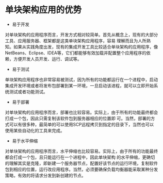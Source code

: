 # 单块架构应用的优势

   - 易于开发

   对单块架构的应用程序而言，开发方式相对较简单。首先从概念上，现有的大部分工具、应用服务器、框架都是这类单块架构应用程序，容易
理解而且为人所熟知。如果从实践角度出发，现有的集成开发工具比较适合单块架构的应用程序，像NetBeans、Eclipse、IDEA等，它们都能够有效加载并配置整个应用程序的依赖，方便开发人员开发、运行、调试等。

   - 易于测试  

   单块架构应用程序也非常容易被测试，因为所有的功能都运行在一个进程中，启动集成开发环境或者将发布包部署到某一环境，一旦启动该进程，就可以立即开始系统测试或者功能测试。

   - 易于部署

   对单块架构的应用程序而言，部署也比较容易。实际上，由于所有的功能最终都会打成一个包，因此只需复制该软件包到服务器相应的位置即
可。当然，部署的方式可以有很多种，最简单的可以使用SCP远程拷贝到指定的目录下，当然也可以使用某些自动化的工具来完成。

   - 易于水平伸缩

   对单块架构的应用程序而言，水平伸缩也比较容易。实际上，由于所有的功能最终都会打成一个包，且只能运行在一个进程中，因此单块架构
的水平伸缩，更确切的理解其实是克隆，即新建一个服务器节点，配置好该节点的运行环境，复制软件包到相应的位置，运行改应用程序。当然，必须要确保负载均衡器能采取某种分发策略，有效的将请求分发到新创建的节点。